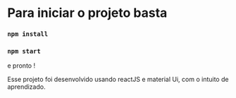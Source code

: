 
# Para iniciar o projeto basta
### `npm install`
### `npm start`
e pronto !

Esse projeto foi desenvolvido usando reactJS e material Ui, com o intuito de aprendizado.